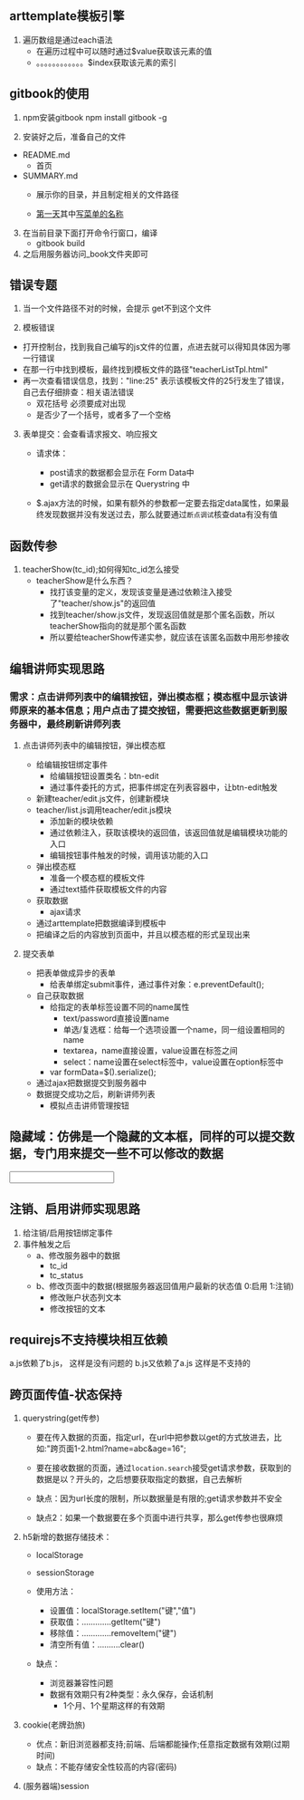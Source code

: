## arttemplate模板引擎
1. 遍历数组是通过each语法
    + 在遍历过程中可以随时通过$value获取该元素的值
    + 。。。。。。。。。。。。$index获取该元素的索引


## gitbook的使用
1. npm安装gitbook
npm install gitbook -g

2. 安装好之后，准备自己的文件
+ README.md
    - 首页
+ SUMMARY.md
    - 展示你的目录，并且制定相关的文件路径

    - [第一天](第一天.md)其中[写菜单的名称](文件的路径)
3. 在当前目录下面打开命令行窗口，编译
    - gitbook build
4. 之后用服务器访问_book文件夹即可


## 错误专题
1. 当一个文件路径不对的时候，会提示 get不到这个文件

2. 模板错误
+ 打开控制台，找到我自己编写的js文件的位置，点进去就可以得知具体因为哪一行错误
+ 在那一行中找到模板，最终找到模板文件的路径"teacherListTpl.html"
+ 再一次查看错误信息，找到："line:25" 表示该模板文件的25行发生了错误，自己去仔细排查：相关语法错误
    - 双花括号 必须要成对出现
    - 是否少了一个括号，或者多了一个空格

3. 表单提交：会查看请求报文、响应报文
    + 请求体：
        - post请求的数据都会显示在 Form Data中
        - get请求的数据会显示在 Querystring 中

    + $.ajax方法的时候，如果有额外的参数都一定要去指定data属性，如果最终发现数据并没有发送过去，那么就要通过`断点调试`核查data有没有值

## 函数传参
1. teacherShow(tc_id);如何得知tc_id怎么接受
    + teacherShow是什么东西？
        - 找打该变量的定义，发现该变量是通过依赖注入接受了"teacher/show.js"的返回值
        - 找到teacher/show.js文件，发现返回值就是那个匿名函数，所以teacherShow指向的就是那个匿名函数
        - 所以要给teacherShow传递实参，就应该在该匿名函数中用形参接收


## 编辑讲师实现思路
### 需求：点击讲师列表中的编辑按钮，弹出模态框；模态框中显示该讲师原来的基本信息；用户点击了提交按钮，需要把这些数据更新到服务器中，最终刷新讲师列表
1. 点击讲师列表中的编辑按钮，弹出模态框
    + 给编辑按钮绑定事件
        - 给编辑按钮设置类名：btn-edit
        - 通过事件委托的方式，把事件绑定在列表容器中，让btn-edit触发
    + 新建teacher/edit.js文件，创建新模块
    + teacher/list.js调用teacher/edit.js模块
        - 添加新的模块依赖
        - 通过依赖注入，获取该模块的返回值，该返回值就是编辑模块功能的入口
        - 编辑按钮事件触发的时候，调用该功能的入口
    + 弹出模态框
        - 准备一个模态框的模板文件
        - 通过text插件获取模板文件的内容
    + 获取数据
        - ajax请求
    + 通过arttemplate把数据编译到模板中
    + 把编译之后的内容放到页面中，并且以模态框的形式呈现出来

2. 提交表单
    + 把表单做成异步的表单
        - 给表单绑定submit事件，通过事件对象：e.preventDefault();
    + 自己获取数据
        - 给指定的表单标签设置不同的name属性
            - text/password直接设置name
            - 单选/复选框：给每一个选项设置一个name，同一组设置相同的name
            - textarea，name直接设置，value设置在标签之间
            - select：name设置在select标签中，value设置在option标签中
        - var formData=$().serialize();
    + 通过ajax把数据提交到服务器中
    + 数据提交成功之后，刷新讲师列表
        - 模拟点击讲师管理按钮

## 隐藏域：仿佛是一个隐藏的文本框，同样的可以提交数据，专门用来提交一些不可以修改的数据
<input type="hide"/>

## 注销、启用讲师实现思路
1. 给注销/启用按钮绑定事件
2. 事件触发之后
    + a、修改服务器中的数据
        - tc_id
        + tc_status
    + b、修改页面中的数据(根据服务器返回值用户最新的状态值 0:启用 1:注销)
        -  修改账户状态列文本
        -  修改按钮的文本

## requirejs不支持模块相互依赖
a.js依赖了b.js，  这样是没有问题的
b.js又依赖了a.js    这样是不支持的

## 跨页面传值-状态保持
1. querystring(get传参)
    + 要在传入数据的页面，指定url，在url中把参数以get的方式放进去，比如:"跨页面1-2.html?name=abc&age=16";
    + 要在接收数据的页面，通过`location.search`接受get请求参数，获取到的数据是以？开头的，之后想要获取指定的数据，自己去解析

    + 缺点：因为url长度的限制，所以数据量是有限的;get请求参数并不安全
    + 缺点2：如果一个数据要在多个页面中进行共享，那么get传参也很麻烦

2. h5新增的数据存储技术：
    + localStorage
    + sessionStorage

    + 使用方法：
        - 设置值：localStorage.setItem("键","值")
        - 获取值：.............getItem("键")
        - 移除值：.............removeItem("键")
        - 清空所有值：..........clear()

    + 缺点：
        - 浏览器兼容性问题
        - 数据有效期只有2种类型：永久保存，会话机制
            - 1个月、1个星期这样的有效期

3. cookie(老牌劲旅)
    + 优点：新旧浏览器都支持;前端、后端都能操作;任意指定数据有效期(过期时间)
    + 缺点：不能存储安全性较高的内容(密码)

4. (服务器端)session